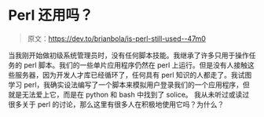 # Perl 还用吗？

> 原文：<https://dev.to/brianbola/is-perl-still-used--47m0>

当我刚开始做初级系统管理员时，没有任何脚本技能。我继承了许多只用于操作任务的 perl 脚本。我们的一些单片应用程序仍然在 perl 上运行。但是没有人接触这些服务器，因为开发人才库已经循环了，任何具有 perl 知识的人都走了。我试图学习 perl，我确实设法编写了一个脚本来模拟用户登录我们的一个应用程序，但就是无法爱上它，而是在 python 和 bash 中找到了 solice。
我从未听过或读过很多关于 perl 的讨论，那么这里有很多人在积极地使用它吗？为什么？